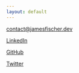 ```yaml
---
layout: default
---
```


[contact@jamesfischer.dev](mailto:contact@jamesfischer.dev)

[LinkedIn](https://www.linkedin.com/in/jamesfischer-dev/)

[GitHub](https://github.com/jamesfischer8)

[Twitter](https://twitter.com/jamesfischer)

